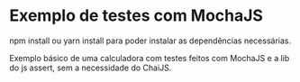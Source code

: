 # Exemplo de testes com MochaJS

npm install ou yarn install para poder instalar as dependências necessárias.

Exemplo básico de uma calculadora com testes feitos com MochaJS e a lib do js assert, sem a necessidade do ChaiJS.
